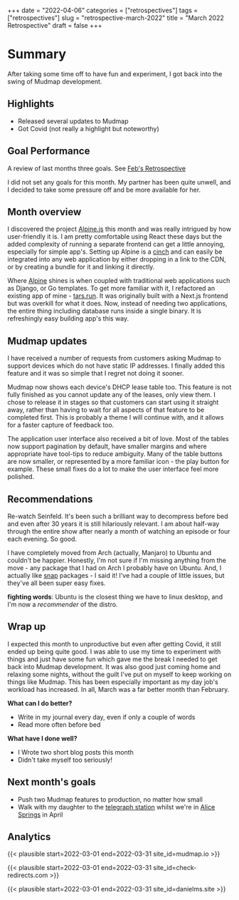 +++ 
date = "2022-04-06"
categories = ["retrospectives"]
tags = ["retrospectives"]
slug = "retrospective-march-2022"
title = "March 2022 Retrospective"
draft = false 
+++


# Summary

After taking some time off to have fun and experiment, I got back into the swing of Mudmap 
development.

## Highlights

- Released several updates to Mudmap
- Got Covid (not really a highlight but noteworthy)

## Goal Performance

A review of last months three goals. See [Feb's Retrospective][old-retro]

[old-retro]: /retrospectives/2022/retrospective-feb-2022/

I did not set any goals for this month. My partner has been quite unwell, and I decided to take 
some pressure off and be more available for her. 

## Month overview

I discovered the project [Alpine.js][alpine] this month and was really intrigued by how 
user-friendly it is. I am pretty comfortable using React these days but the added complexity of 
running a separate frontend can get a little annoying, especially for simple app's. Setting up 
Alpine is a [cinch] and can easily be integrated into any web application by either dropping in 
a link to the CDN, or by creating a bundle for it and linking it directly.

Where [Alpine] shines is when coupled with traditional web applications such as Django, 
or Go templates. To get more familiar with it, I refactored an existing app of mine - [tars.run].
It was originally built with a Next.js frontend but was overkill for what it does. Now, instead 
of needing two applications, the entire thing including database runs inside a single binary. It 
is refreshingly easy building app's this way.

## Mudmap updates

I have received a number of requests from customers asking Mudmap to support devices which do 
not have static IP addresses. I finally added this feature and it was so simple that I regret 
not doing it sooner. 

Mudmap now shows each device's DHCP lease table too. This feature is not fully finished as 
you cannot update any of the leases, only view them. I chose to release it in stages so 
that customers can start using it straight away, rather than having to wait for all aspects of 
that feature to be completed first. This is probably a theme I will continue with, and it allows 
for a faster capture of feedback too.

The application user interface also received a bit of love. Most of the tables now support 
pagination by default, have smaller margins and where appropriate have tool-tips to reduce 
ambiguity. Many of the table buttons are now smaller, or represented by a more familiar icon - the 
play button for example. These small fixes do a lot to make the user interface feel more polished.


[tars.run]: https://tars.run?ref=wgd
[alpine]: https://alpinejs.dev
[cinch]: /blog/alpine.js-and-tailwind-html-setup/

## Recommendations

Re-watch Seinfeld. It's been such a brilliant way to decompress before bed and even after 30 years 
it is still hilariously relevant. I am about half-way through the entire show after nearly a 
month of watching an episode or four each evening. So good.

I have completely moved from Arch (actually, Manjaro) to Ubuntu and couldn't be happier. 
Honestly, I'm not sure if I'm missing anything from the move - any package that I had on Arch I 
probably have on Ubuntu. And, I actually like [snap] packages - I said it! I've had a couple of 
little issues, but they've all been super easy fixes. 

**fighting words**: Ubuntu is the closest thing we have to linux desktop, and I'm 
now a *recommender* of the distro.

[snap]: https://snapcraft.io

## Wrap up

I expected this month to unproductive but even after getting Covid, it still ended up being quite
good. I was able to use my time to experiment with things and just have some fun which gave me 
the break I needed to get back into Mudmap development. It was also good just coming home and 
relaxing some nights, without the guilt I've put on myself to keep working on things like Mudmap.
This has been especially important as my day job's workload has increased. In all, March was a 
far better month than February.

**What can I do better?**

- Write in my journal every day, even if only a couple of words
- Read more often before bed

**What have I done well?**

- I Wrote two short blog posts this month
- Didn't take myself too seriously!

## Next month's goals

- Push two Mudmap features to production, no matter how small
- Walk with my daughter to the [telegraph station] whilst we're in [Alice Springs][alice] in April

[telegraph station]: https://en.wikipedia.org/wiki/Alice_Springs_Telegraph_Station
[alice]: https://en.wikipedia.org/wiki/Alice_Springs

## Analytics

{{< plausible start=2022-03-01 end=2022-03-31 site_id=mudmap.io >}}


{{< plausible start=2022-03-01 end=2022-03-31 site_id=check-redirects.com >}}


{{< plausible start=2022-03-01 end=2022-03-31 site_id=danielms.site >}}


[wgd]: https://whatgotdone.com
[mudmap]: https://mudmap.io?ref=danielms.site
